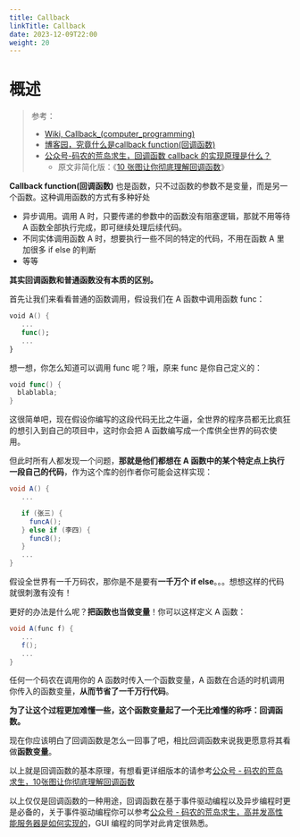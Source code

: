 ```yaml
---
title: Callback
linkTitle: Callback
date: 2023-12-09T22:00
weight: 20
---
```


# 概述

> 参考：
>
> - [Wiki, Callback_(computer_programming)](https://en.wikipedia.org/wiki/Callback_(computer_programming))
> - [博客园，究竟什么是callback function(回调函数)](https://www.cnblogs.com/ArsenalfanInECNU/p/14650501.html)
> - [公众号-码农的荒岛求生，回调函数 callback 的实现原理是什么？](https://mp.weixin.qq.com/s/zS7URRO5sNzobUNIqSJHIg)
>   - 原文非简化版：《[10 张图让你彻底理解回调函数](http://mp.weixin.qq.com/s?__biz=Mzg4OTYzODM4Mw==&mid=2247485712&idx=1&sn=3d2750dfb693f41b2483b51b60a4f44c&chksm=cfe99590f89e1c860277fe1b22c3731ec4e3b61dbb5cd2a6d9548efbc709104a38d6da812517&scene=21#wechat_redirect)》

**Callback function(回调函数)** 也是函数，只不过函数的参数不是变量，而是另一个函数。这种调用函数的方式有多种好处

- 异步调用。调用 A 时，只要传递的参数中的函数没有阻塞逻辑，那就不用等待 A 函数全部执行完成，即可继续处理后续代码。
- 不同实体调用函数 A 时，想要执行一些不同的特定的代码，不用在函数 A 里加很多 if else 的判断
- 等等

**其实回调函数和普通函数没有本质的区别。**

首先让我们来看看普通的函数调用，假设我们在 A 函数中调用函数 func：

```swift
void A() {
   ...
   func();
   ...
}
```

想一想，你怎么知道可以调用 func 呢？哦，原来 func 是你自己定义的：

```swift
void func() {
  blablabla;
}
```

这很简单吧，现在假设你编写的这段代码无比之牛逼，全世界的程序员都无比疯狂的想引入到自己的项目中，这时你会把 A 函数编写成一个库供全世界的码农使用。

但此时所有人都发现一个问题，**那就是他们都想在 A 函数中的某个特定点上执行一段自己的代码**，作为这个库的创作者你可能会这样实现：

```cs
void A() {
   ...

   if (张三) {
     funcA();
   } else if (李四) {
     funcB();
   }
   ...
}
```

假设全世界有一千万码农，那你是不是要有**一千万个 if else**。。。想想这样的代码就很刺激有没有！

更好的办法是什么呢？**把函数也当做变量**！你可以这样定义 A 函数：

```cs
void A(func f) {
   ...
   f();
   ...
}
```

任何一个码农在调用你的 A 函数时传入一个函数变量，A 函数在合适的时机调用你传入的函数变量，**从而节省了一千万行代码**。

**为了让这个过程更加难懂一些，这个函数变量起了一个无比难懂的称呼：回调函数。**

现在你应该明白了回调函数是怎么一回事了吧，相比回调函数来说我更愿意将其看做**函数变量**。

以上就是回调函数的基本原理，有想看更详细版本的请参考[公众号 - 码农的荒岛求生，10张图让你彻底理解回调函数](https://mp.weixin.qq.com/s/eFYM4uOIF09t8b9tTD523A)

以上仅仅是回调函数的一种用途，回调函数在基于事件驱动编程以及异步编程时更是必备的，关于事件驱动编程你可以参考[公众号 - 码农的荒岛求生，高并发高性能服务器是如何实现的](https://mp.weixin.qq.com/s/Z07Hc9SRfGz6n8XhFHGVyA)，GUI 编程的同学对此肯定很熟悉。

